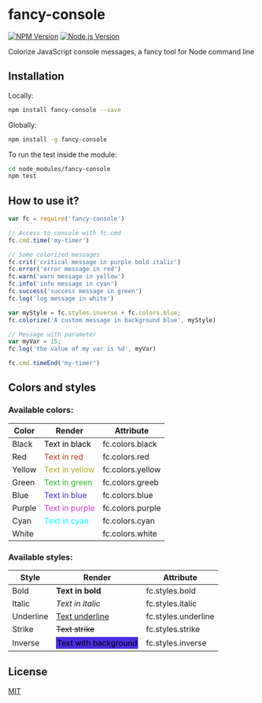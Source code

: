 # fancy-console

[![NPM Version][npm-image]][npm-url]
[![Node.js Version][node-version-image]][node-version-url]

Colorize JavaScript console messages, a fancy tool for Node command line

## Installation

Locally:
```sh
npm install fancy-console --save
```

Globally:
```sh
npm install -g fancy-console
```
To run the test inside the module:
```sh
cd node_modules/fancy-console
npm test
```

## How to use it?

```js
var fc = require('fancy-console')

// Access to console with fc.cmd
fc.cmd.time('my-timer')

// Some colorized messages
fc.crit('critical message in purple bold italic')
fc.error('error message in red')
fc.warn('warn message in yellow')
fc.info('info message in cyan')
fc.success('success message in green')
fc.log('log message in white')

var myStyle = fc.styles.inverse + fc.colors.blue;
fc.colorize('A custom message in background blue', myStyle)

// Message with parameter
var myVar = 15;
fc.log('the value of my var is %d', myVar)

fc.cmd.timeEnd('my-timer')
```
## Colors and styles
### Available colors:  

<table>
  <thead><th>Color</th><th>Render</th><th>Attribute</th></thead>
  <tbody>
    <tr><td>Black</td><td style="color:black;">Text in black</td><td>fc.colors.black</td></tr>
    <tr><td>Red</td><td style="color:rgb(194, 54, 33);">Text in red</td><td>fc.colors.red</td></tr>
    <tr><td>Yellow</td><td style="color:rgb(173, 173, 39);">Text in yellow</td><td>fc.colors.yellow</td></tr>
    <tr><td>Green</td><td style="color:rgb(37, 188, 36);">Text in green</td><td>fc.colors.greeb</td></tr>
    <tr><td>Blue</td><td style="color:rgb(73, 46, 225);">Text in blue</td><td>fc.colors.blue</td></tr>
    <tr><td>Purple</td><td style="color:rgb(211, 56, 211);">Text in purple</td><td>fc.colors.purple</td></tr>
    <tr><td>Cyan</td><td style="color:cyan;">Text in cyan</td><td>fc.colors.cyan</td></tr>
    <tr><td>White</td><td style="color:white;">Text in white</td><td>fc.colors.white</td></tr>
  </tbody>
</table>

### Available styles:

| Style  	|  Render 	|  Attribute |
| -----   |  ------ 	|  --------- |
| Bold  	|  **Text in bold** 	|  fc.styles.bold |
| Italic  |  _Text in italic_ 	|  fc.styles.italic |
| Underline  	|  <span style="text-decoration:underline;">Text underline</span> 	|  fc.styles.underline |
| Strike  	|  ~~Text strike~~ 	|  fc.styles.strike |
| Inverse  	|  <span style="display:inline-block;padding:2px;background-color:rgb(73, 46, 225);color:black;">Text with background</span> 	|  fc.styles.inverse |

## License

[MIT](LICENSE)

[npm-image]: https://img.shields.io/npm/v/npm.svg
[npm-url]: https://npmjs.org/package/fancy-console
[node-version-image]: https://img.shields.io/node/v/accepts.svg
[node-version-url]: http://nodejs.org/download/
